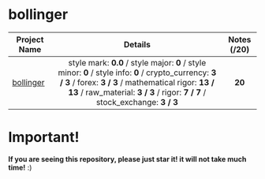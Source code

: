 # bollinger

| Project Name    | Details                                                                                    | Notes (/20)  |
| --------------- |:------------------------------------------------------------------------------------------:| :-----------:|
| [bollinger](https://github.com/Paul-Marie/bollinger/blob/master/bollinger) | style mark: **0.0** / style major: **0** / style minor: **0** / style info: **0** / crypto_currency: **3 / 3** / forex: **3 / 3** / mathematical rigor: **13 / 13** / raw_material: **3 / 3** / rigor: **7 / 7** / stock_exchange: **3 / 3** | **20** |

# Important!
**If you are seeing this repository, please just star it! it will not take much time!** :)
